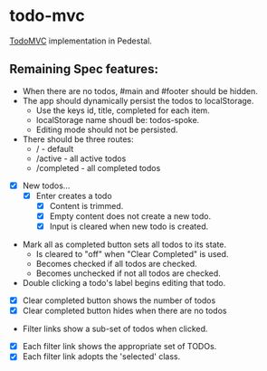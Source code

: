 # todo-mvc

[TodoMVC](https://github.com/addyosmani/todomvc) implementation in Pedestal.

## Remaining Spec features:

* When there are no todos, #main and #footer should be hidden.
* The app should dynamically persist the todos to localStorage.
    * Use the keys id, title, completed for each item.
    * localStorage name shoudl be: todos-spoke.
    * Editing mode should not be persisted.
* There should be three routes:
    * / - default
    * /active - all active todos
    * /completed - all completed todos
* [X] New todos...
    * [X] Enter creates a todo
        * [X] Content is trimmed.
        * [X] Empty content does not create a new todo.
        * [X] Input is cleared when new todo is created.
* Mark all as completed button sets all todos to its state.
    * Is cleared to "off" when "Clear Completed" is used.
    * Becomes checked if all todos are checked.
    * Becomes unchecked if not all todos are checked.
* Double clicking a todo's label begins editing that todo.
* [X] Clear completed button shows the number of todos
* [X] Clear completed button hides when there are no todos
* Filter links show a sub-set of todos when clicked.
* [X] Each filter link shows the appropriate set of TODOs.
* [X] Each filter link adopts the 'selected' class.
